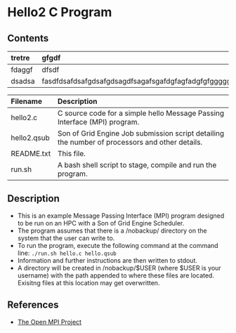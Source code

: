 # Hello2 C Program

## Contents
| tretre | gfgdf |
| :--- | :--- |
| fdaggf | dfsdf |
| dsadsa | fasdfdsafdsafgdsafgdsagdfsagafsgafdgfagfadgfgfgggggffgffgagagfgdfgafdhdagfgbkafjdjdhjdkhjdkghjkghhdfdjk|

| Filename | Description |
| :--- | :--- |
| hello2.c | C source code for a simple hello Message Passing Interface (MPI) program. |
| hello2.qsub | Son of Grid Engine Job submission script detailing the number of processors and other details. |
| README.txt | This file. |
| run.sh | A bash shell script to stage, compile and run the program. |

## Description
- This is an example Message Passing Interface (MPI) program designed to be run on an HPC with a Son of Grid Engine Scheduler.
- The program assumes that there is a /nobackup/ directory on the system that the user can write to.
- To run the program, execute the following command at the command line:
`./run.sh hello.c hello.qsub`
- Information and further instructions are then written to stdout.
- A directory will be created in /nobackup/$USER (where $USER is your username) with the path appended to where these files are located. Exisitng files at this location may get overwritten.

## References
- [The Open MPI Project](https://www.open-mpi.org/)
